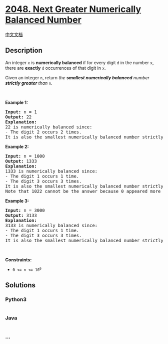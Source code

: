 # [2048. Next Greater Numerically Balanced Number](https://leetcode.com/problems/next-greater-numerically-balanced-number)

[中文文档](/solution/2000-2099/2048.Next%20Greater%20Numerically%20Balanced%20Number/README.md)

## Description

<p>An integer <code>x</code> is <strong>numerically balanced</strong> if for every digit <code>d</code> in the number <code>x</code>, there are <strong>exactly</strong> <code>d</code> occurrences of that digit in <code>x</code>.</p>

<p>Given an integer <code>n</code>, return <em>the <strong>smallest numerically balanced</strong> number <strong>strictly greater</strong> than </em><code>n</code><em>.</em></p>

<p>&nbsp;</p>
<p><strong>Example 1:</strong></p>

<pre>
<strong>Input:</strong> n = 1
<strong>Output:</strong> 22
<strong>Explanation:</strong> 
22 is numerically balanced since:
- The digit 2 occurs 2 times. 
It is also the smallest numerically balanced number strictly greater than 1.
</pre>

<p><strong>Example 2:</strong></p>

<pre>
<strong>Input:</strong> n = 1000
<strong>Output:</strong> 1333
<strong>Explanation:</strong> 
1333 is numerically balanced since:
- The digit 1 occurs 1 time.
- The digit 3 occurs 3 times. 
It is also the smallest numerically balanced number strictly greater than 1000.
Note that 1022 cannot be the answer because 0 appeared more than 0 times.
</pre>

<p><strong>Example 3:</strong></p>

<pre>
<strong>Input:</strong> n = 3000
<strong>Output:</strong> 3133
<strong>Explanation:</strong> 
3133 is numerically balanced since:
- The digit 1 occurs 1 time.
- The digit 3 occurs 3 times.
It is also the smallest numerically balanced number strictly greater than 3000.
</pre>

<p>&nbsp;</p>
<p><strong>Constraints:</strong></p>

<ul>
	<li><code>0 &lt;= n &lt;= 10<sup>6</sup></code></li>
</ul>

## Solutions

<!-- tabs:start -->

### **Python3**

```python

```

### **Java**

```java

```

### **...**

```

```

<!-- tabs:end -->
